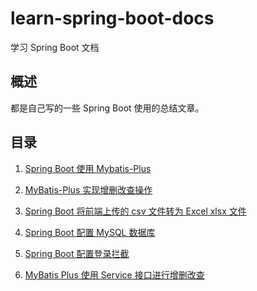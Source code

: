 # learn-spring-boot-docs
学习 Spring Boot 文档

## 概述

都是自己写的一些 Spring Boot 使用的总结文章。

## 目录

1. [Spring Boot 使用 Mybatis-Plus](docs/Spring%20Boot%20使用%20Mybatis-Plus.md)

2. [MyBatis-Plus 实现增删改查操作](docs/MyBatis-Plus%20实现增删改查操作.md)

3. [Spring Boot 将前端上传的 csv 文件转为 Excel xlsx 文件](docs/Spring%20Boot%20将前端上传的%20csv%20文件转为%20Excel%20xlsx%20文件.md)

4. [Spring Boot 配置 MySQL 数据库](docs/Spring%20Boot%20配置%20MySQL%20数据库.md)

5. [Spring Boot 配置登录拦截](docs/Spring%20Boot%20配置登录拦截.md)

6. [MyBatis Plus 使用 Service 接口进行增删改查](docs/MyBatis%20Plus%20使用%20Service%20接口进行增删改查.md)
